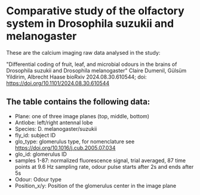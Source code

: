 # Comparative study of the olfactory system in Drosophila suzukii and melanogaster
These are the calcium imaging raw data analysed in the study:

"Differential coding of fruit, leaf, and microbial odours in the brains of Drosophila suzukii and Drosophila melanogaster" Claire Dumenil, Gülsüm Yildirim, Albrecht Haase
bioRxiv 2024.08.30.610544; doi: https://doi.org/10.1101/2024.08.30.610544

## The table contains the following data:
- Plane: one of three image planes (top, middle, bottom)
- Antlobe: left/right antennal lobe	
- Species: D. melanogaster/suzukii	
- fly_id: subject ID
- glo_type: glomerulus type, for nomenclature see https://doi.org/10.1016/j.cub.2005.07.034
- glo_id: glomerulus ID
- samples 1-87: normalized fluorescence signal, trial averaged, 87 time points at 9.6 Hz sampling rate, odour pulse starts after 2s and ends after 5s 	
- Odour: Odour type	
- Position_x/y: Position of the glomerulus center in the image plane
